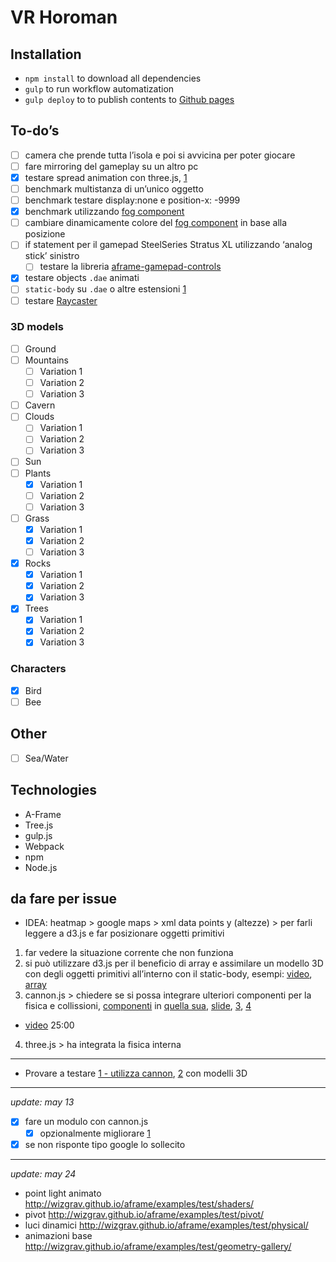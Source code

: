 # VR Horoman

## Installation

- `npm install` to download all dependencies
- `gulp` to run workflow automatization
- `gulp deploy` to to publish contents to [Github pages](https://pages.github.com/)

## To-do’s

- [ ] camera che prende tutta l’isola e poi si avvicina per poter giocare
- [ ] fare mirroring del gameplay su un altro pc
- [x] testare spread animation con three.js, [1](https://github.com/JoshGalvin/SpineFrame/)
- [ ] benchmark multistanza di un’unico oggetto
- [ ] benchmark testare display:none e position-x: -9999
- [x] benchmark utilizzando [fog component](https://aframe.io/docs/components/fog.html)
- [ ] cambiare dinamicamente colore del [fog component](https://aframe.io/docs/components/fog.html) in base alla posizione
- [ ] if statement per il gamepad SteelSeries Stratus XL utilizzando ‘analog stick’ sinistro
  - [ ] testare la libreria [aframe-gamepad-controls](https://github.com/donmccurdy/aframe-gamepad-controls)
- [x] testare objects `.dae` animati
- [ ] `static-body` su `.dae` o altre estensioni [1](https://github.com/donmccurdy/aframe-extras/blob/master/examples/playground/index.html#L29)
- [ ] testare [Raycaster](https://aframe.io/docs/components/raycaster.html)

### 3D models

- [ ] Ground
- [ ] Mountains
  - [ ] Variation 1
  - [ ] Variation 2
  - [ ] Variation 3
- [ ] Cavern
- [ ] Clouds
  - [ ] Variation 1
  - [ ] Variation 2
  - [ ] Variation 3
- [ ] Sun
- [ ] Plants
  - [x] Variation 1
  - [ ] Variation 2
  - [ ] Variation 3
- [ ] Grass
  - [x] Variation 1
  - [x] Variation 2
  - [ ] Variation 3
- [x] Rocks
  - [x] Variation 1
  - [x] Variation 2
  - [x] Variation 3
- [x] Trees
  - [x] Variation 1
  - [x] Variation 2
  - [x] Variation 3

### Characters

- [x] Bird
- [ ] Bee

## Other

- [ ] Sea/Water

## Technologies

- A-Frame
- Tree.js
- gulp.js
- Webpack
- npm
- Node.js

## da fare per issue

- IDEA: heatmap > google maps > xml data points y (altezze) > per farli leggere a d3.js e far posizionare oggetti primitivi

1. far vedere la situazione corrente che non funziona
2. si può utilizzare d3.js per il beneficio di array e assimilare un modello 3D con degli oggetti primitivi all’interno con il static-body, esempi: [video](https://youtu.be/Tb2b5nFmmsM?t=21m23s), [array](https://dzone.com/articles/render-geographic-information)
3. cannon.js > chiedere se si possa integrare ulteriori componenti per la fisica e collissioni,  [componenti](https://github.com/schteppe/cannon.js/tree/master/src) in [quella sua](https://github.com/donmccurdy/aframe-extras/tree/master/lib), [slide](http://www.slideshare.net/MozVR/build-the-virtual-reality-web-with-aframe/), [3](http://blockbuilder.org/enjalot/1fd196cd99f8d58a56d3), [4]()
  - [video](https://air.mozilla.org/josh-carpenter-building-a-virtual-reality-web-experience/) 25:00
4. three.js > ha integrata la fisica interna

***

- Provare a testare [1 - utilizza cannon](https://github.com/ngokevin/aframe-physics-components), [2](https://github.com/dmarcos/a-invaders/tree/master/js/components) con modelli 3D

***

*update: may 13*

- [x] fare un modulo con cannon.js
  - [x] opzionalmente migliorare [1](https://github.com/ngokevin/aframe-physics-components)
- [x] se non risponte tipo google lo sollecito

***

*update: may 24*

- point light animato http://wizgrav.github.io/aframe/examples/test/shaders/
- pivot http://wizgrav.github.io/aframe/examples/test/pivot/
- luci dinamici http://wizgrav.github.io/aframe/examples/test/physical/
- animazioni base http://wizgrav.github.io/aframe/examples/test/geometry-gallery/
